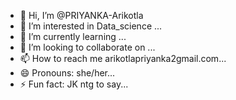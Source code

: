 - 👋 Hi, I’m @PRIYANKA-Arikotla
- 👀 I’m interested in Data_science ...
- 🌱 I’m currently learning ...
- 💞️ I’m looking to collaborate on ...
- 📫 How to reach me arikotlapriyanka2gmail.com...
- 😄 Pronouns: she/her...
- ⚡ Fun fact: JK ntg to say...

<!---
PRIYANKA-Arikotla/PRIYANKA-Arikotla is a ✨ special ✨ repository because its `README.md` (this file) appears on your GitHub profile.
You can click the Preview link to take a look at your changes.
--->
